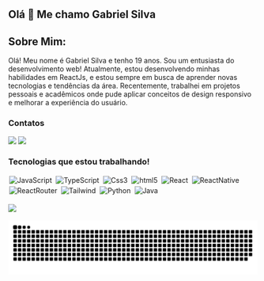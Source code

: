 ## Olá 👋 Me chamo Gabriel Silva

## Sobre Mim:
 Olá! Meu nome é Gabriel Silva e tenho 19 anos. Sou um entusiasta do desenvolvimento web!
 Atualmente, estou desenvolvendo minhas habilidades em ReactJs, e estou sempre em busca de aprender novas tecnologias e tendências da área. Recentemente, trabalhei em projetos pessoais e acadêmicos onde pude aplicar conceitos de design responsivo e melhorar a experiência do usuário.

### Contatos

<div>
<a href = "mailto:gabriel_silvaofc@hotmail.com"><img src="https://img.shields.io/static/v1?message=Outlook&logo=microsoft-outlook&label=&color=0078D4&logoColor=white&labelColor=&style=for-the-badge" target="_blank"></a>
<a href="https://www.linkedin.com/in/gabriel--silva/" target="_blank"><img src="https://img.shields.io/badge/LinkedIn-0077B5?style=for-the-badge&logo=linkedin&logoColor=white" target="_blank"></a>   
</div>

### Tecnologias que estou trabalhando!
<div style="display:inline_block;margin:0 0 0 0;">
<img style="margin:2px 2px 2px 2px;" align="center" alt="JavaScript" src="https://img.shields.io/badge/JavaScript-323330?style=for-the-badge&logo=javascript&logoColor=F7DF1E"/>
<img style="margin:2px 2px 2px 2px;" align="center" alt="TypeScript" src="https://img.shields.io/badge/TypeScript-007ACC?style=for-the-badge&logo=typescript&logoColor=white"/>
<img style="margin:2px 2px 2px 2px;" align="center" alt="Css3" src="https://img.shields.io/badge/CSS3-1572B6?style=for-the-badge&logo=css3&logoColor=white"/>
<img style="margin:2px 2px 2px 2px;" align="center" alt="html5" src="https://img.shields.io/badge/HTML5-E34F26?style=for-the-badge&logo=html5&logoColor=white"/>
<img style="margin:2px 2px 2px 2px;" align="center" alt="React" src="https://img.shields.io/badge/React-20232A?style=for-the-badge&logo=react&logoColor=61DAFB"/>
<img style="margin:2px 2px 2px 2px;" align="center" alt="ReactNative" src="https://img.shields.io/badge/React_Native-20232A?style=for-the-badge&logo=react&logoColor=61DAFB"/>
<img style="margin:2px 2px 2px 2px;" align="center" alt="ReactRouter" src="https://img.shields.io/badge/React_Router-CA4245?style=for-the-badge&logo=react-router&logoColor=white"/>
<img style="margin:2px 2px 2px 2px;" align="center" alt="Tailwind" src="https://img.shields.io/badge/Tailwind_CSS-38B2AC?style=for-the-badge&logo=tailwind-css&logoColor=white"/>
<img style="margin:2px 2px 2px 2px;" align="center" alt="Python" src="https://img.shields.io/badge/Python-3776AB?style=for-the-badge&logo=python&logoColor=white"/>
<img style="margin:2px 2px 2px 2px;" align="center" alt="Java" src="https://img.shields.io/badge/Java-ED8B00?style=for-the-badge&logo=openjdk&logoColor=white"/>

</div>
</br>

<img height="180em" src="https://github-readme-stats.vercel.app/api/top-langs/?username=gabriell3103&layout=compact&langs_count=7&theme=tokyonight"/>


![snake gif](https://raw.githubusercontent.com/gabriell3103/gabriell3103/output/snake.svg)
